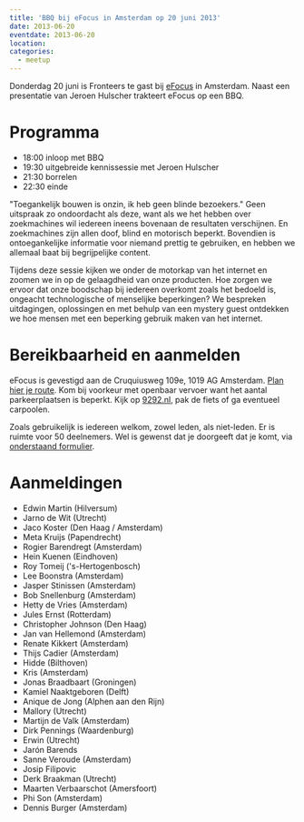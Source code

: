 ```yaml
---
title: 'BBQ bij eFocus in Amsterdam op 20 juni 2013'
date: 2013-06-20
eventdate: 2013-06-20
location:
categories:
  - meetup
---
```


Donderdag 20 juni is Fronteers te gast bij [eFocus](http://www.efocus.nl/) in Amsterdam. Naast een
presentatie van Jeroen Hulscher trakteert eFocus op een BBQ.

# Programma

- 18:00 inloop met BBQ
- 19:30 uitgebreide kennissessie met Jeroen Hulscher
- 21:30 borrelen
- 22:30 einde

"Toegankelijk bouwen is onzin, ik heb geen blinde bezoekers." Geen uitspraak zo ondoordacht als deze, want als we het hebben over zoekmachines wil iedereen ineens bovenaan de resultaten verschijnen. En zoekmachines zijn allen doof, blind en motorisch beperkt. Bovendien is ontoegankelijke informatie voor niemand prettig te gebruiken, en hebben we allemaal baat bij begrijpelijke content.

Tijdens deze sessie kijken we onder de motorkap van het internet en zoomen we in op de gelaagdheid van onze producten. Hoe zorgen we ervoor dat onze boodschap bij iedereen overkomt zoals het bedoeld is, ongeacht technologische of menselijke beperkingen? We bespreken uitdagingen, oplossingen en met behulp van een mystery guest ontdekken we hoe mensen met een beperking gebruik maken van het internet.

# Bereikbaarheid en aanmelden

eFocus is gevestigd aan de Cruquiusweg 109e, 1019 AG Amsterdam. [Plan hier je route](http://www.efocus.nl/contact/route/amsterdam.aspx). Kom bij voorkeur met openbaar vervoer want het aantal parkeerplaatsen is beperkt. Kijk op [9292.nl](http://9292.nl/), pak de fiets of ga eventueel carpoolen.

Zoals gebruikelijk is iedereen welkom, zowel leden, als niet-leden. Er is ruimte voor 50 deelnemers. Wel is gewenst dat je doorgeeft dat je komt, via [onderstaand formulier](#formulier-1).

# Aanmeldingen

- Edwin Martin (Hilversum)
- Jarno de Wit (Utrecht)
- Jaco Koster (Den Haag / Amsterdam)
- Meta Kruijs (Papendrecht)
- Rogier Barendregt (Amsterdam)
- Hein Kuenen (Eindhoven)
- Roy Tomeij ('s-Hertogenbosch)
- Lee Boonstra (Amsterdam)
- Jasper Stinissen (Amsterdam)
- Bob Snellenburg (Amsterdam)
- Hetty de Vries (Amsterdam)
- Jules Ernst (Rotterdam)
- Christopher Johnson (Den Haag)
- Jan van Hellemond (Amsterdam)
- Renate Kikkert (Amsterdam)
- Thijs Cadier (Amsterdam)
- Hidde (Bilthoven)
- Kris (Amsterdam)
- Jonas Braadbaart (Groningen)
- Kamiel Naaktgeboren (Delft)
- Anique de Jong (Alphen aan den Rijn)
- Mallory (Utrecht)
- Martijn de Valk (Amsterdam)
- Dirk Pennings (Waardenburg)
- Erwin (Utrecht)
- Jarón Barends
- Sanne Veroude (Amsterdam)
- Josip Filipovic
- Derk Braakman (Utrecht)
- Maarten Verbaarschot (Amersfoort)
- Phi Son (Amsterdam)
- Dennis Burger (Amsterdam)
